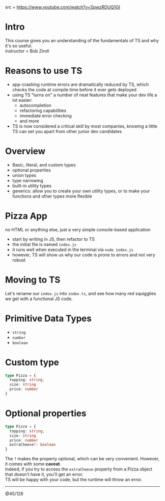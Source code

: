 src = https://www.youtube.com/watch?v=SpwzRDUQ1GI

# Intro

This course gives you an understanding of the fundamentals of TS and why it's so useful.  
instructor = Bob Ziroll

# Reasons to use TS

- app-crashing runtime errors are dramatically reduced by TS, which checks the code at compile time before it ever gets deployed
- using TS "turns on" a number of neat features that make your dev life a lot easier:
  - autocompletion
  - refactoring capabilities
  - immediate error checking
  - and more
- TS is now considered a critical skill by most companies, knowing a little TS can set you apart from other junior dev candidates

# Overview

- Basic, literal, and custom types
- optional properties
- union types
- type narrowing
- built-in utility types
- generics: allow you to create your own utility types, or to make your functions and other types more flexible

# Pizza App

no HTML or anything else, just a very simple console-based application  
- start by writing in JS, then refactor to TS
- the initial file is named `index.js`
- it runs well when executed in the terminal via `node index.js`
- however, TS will show us why our code is prone to errors and not very robust

# Moving to TS

Let's rename our `index.js` into `index.ts`, and see how many red squigglies we get with a functional JS code.  


# Primitive Data Types

- `string`
- `number`
- `boolean`

# Custom type

```ts
type Pizza = {
  topping: string,
  size: string
  price: number
}
```

# Optional properties

```ts
type Pizza = {
  topping: string,
  size: string
  price: number
  extraCheese?: boolean
}
```

The `?` makes the property optional, which can be very convenient. However, it comes with some **caveat**.  
Indeed, if you try to access the `extraCheese` property from a Pizza object that doesn't have it, you'll get an error.  
TS will be happy with your code, but the runtime will throw an error.  


---
@45/126
